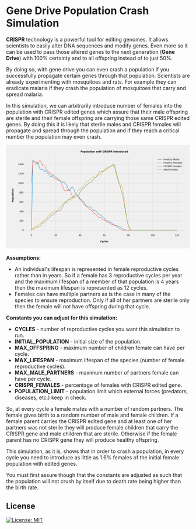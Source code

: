 # Gene Drive Population Crash Simulation

**CRISPR** technology is a powerful tool for editing genomes.
It allows scientists to easily alter DNA sequences and modify genes.
Even more so it can be used to pass those altered genes to the next
generation (**Gene Drive**) with 100% certainty and to all offspring instead of
to just 50%.

By doing so, with gene drive you can even crash a population if you
successfully propagate certain genes through that population. Scientists are
already experimenting with mosquitoes and rats. For example they can eradicate
malaria if they crash the population of mosquitoes that carry and spread malaria.

In this simulation, we can arbitrarily introduce number of females into the population
with CRISPR edited genes which assure that their male offspring are sterile
and their female offspring are carrying those same CRISPR edited genes.
By doing this it is likely that sterile males and CRISPR females will propagate and
spread through the population and if they reach a critical number the population may
even crash.

![Population Crash](/crash.png?raw=true "Population Crash")

**Assumptions:**
* An individual's lifespan is represented in female reproductive cycles rather than in years.
So if a female has 3 reproductive cycles per year and the maximum lifespan
of a member of that population is 4 years then the maximum lifespan is represented as 12 cycles.
* Females can have multiple partners as is the case in many of the species to ensure reproduction. Only if all of her partners are sterile only then the female will not have offspring during that cycle.

**Constants you can adjust for this simulation:**
* **CYCLES** - number of reproductive cycles you want this simulation to run.
* **INITIAL_POPULATION** - initial size of the population.
* **MAX_OFFSPRING** - maximum number of children female can have per cycle.
* **MAX_LIFESPAN** - maximum lifespan of the species (number of female reproductive cycles).
* **MAX_MALE_PARTNERS** - maximum number of partners female can have per cycle.
* **CRISPR_FEMALES** - percentage of females with CRISPR edited gene.
* **POPULATION_LIMIT** - population limit which external forces (predators, diseases, etc.) keep in check.

So, at every cycle a female mates with a number of random partners. The female gives birth to a random number of male and female children. If a female parent carries the CRISPR edited gene
and at least one of her partners was not sterile they will produce female children that carry the
CRISPR gene and male children that are sterile. Otherwise if the female parent has no CRISPR gene they will produce healthy offspring.

This simulation, as it is, shows that in order to crash a population, in every cycle you need to introduce as little as 1.6% females of the initial female population with edited genes.

You must first assure though that the constants are adjusted as such that the population will not crush by itself due to death rate being higher than the birth rate.

## License

[![License: MIT](https://img.shields.io/badge/License-MIT-yellow.svg)](https://choosealicense.com/licenses/mit/)